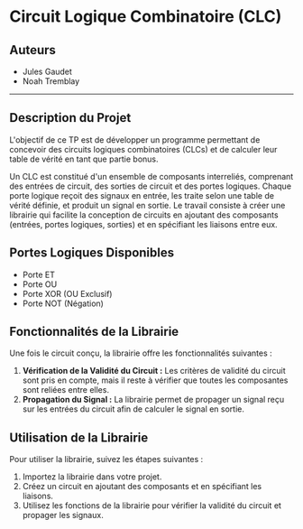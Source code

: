 # Circuit Logique Combinatoire (CLC)

## Auteurs
- Jules Gaudet
- Noah Tremblay

---

## Description du Projet
L'objectif de ce TP est de développer un programme permettant de concevoir des circuits logiques combinatoires (CLCs) et de calculer leur table de vérité en tant que partie bonus.

Un CLC est constitué d'un ensemble de composants interreliés, comprenant des entrées de circuit, des sorties de circuit et des portes logiques. Chaque porte logique reçoit des signaux en entrée, les traite selon une table de vérité définie, et produit un signal en sortie. Le travail consiste à créer une librairie qui facilite la conception de circuits en ajoutant des composants (entrées, portes logiques, sorties) et en spécifiant les liaisons entre eux.

## Portes Logiques Disponibles
- Porte ET
- Porte OU
- Porte XOR (OU Exclusif)
- Porte NOT (Négation)

## Fonctionnalités de la Librairie
Une fois le circuit conçu, la librairie offre les fonctionnalités suivantes :
1. **Vérification de la Validité du Circuit :** Les critères de validité du circuit sont pris en compte, mais il reste à vérifier que toutes les composantes sont reliées entre elles.
2. **Propagation du Signal :** La librairie permet de propager un signal reçu sur les entrées du circuit afin de calculer le signal en sortie.

## Utilisation de la Librairie
Pour utiliser la librairie, suivez les étapes suivantes :
1. Importez la librairie dans votre projet.
2. Créez un circuit en ajoutant des composants et en spécifiant les liaisons.
3. Utilisez les fonctions de la librairie pour vérifier la validité du circuit et propager les signaux.
